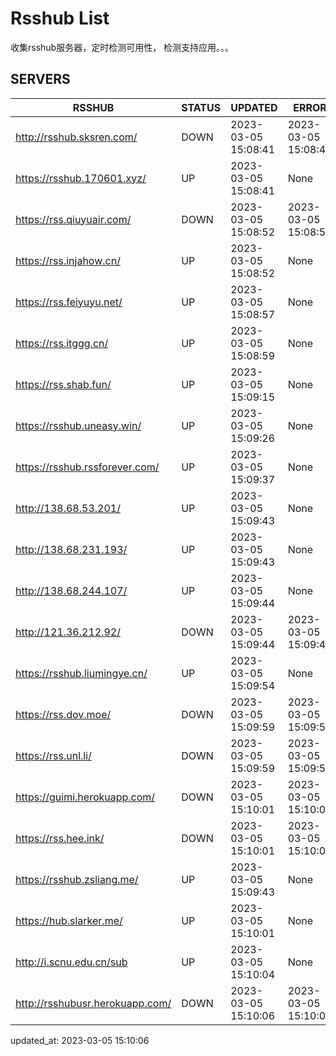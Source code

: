 # Rsshub List

收集rsshub服务器，定时检测可用性， 检测支持应用。。。


## SERVERS

|  RSSHUB   | STATUS  | UPDATED  | ERROR  | TWITTER |  
|  ----  | ----  | ----  | ----  | ---- |  
| http://rsshub.sksren.com/ | DOWN | 2023-03-05 15:08:41 | 2023-03-05 15:08:41 |  
| https://rsshub.170601.xyz/ | UP | 2023-03-05 15:08:41 | None |OK|  
| https://rss.qiuyuair.com/ | DOWN | 2023-03-05 15:08:52 | 2023-03-05 15:08:52 |  
| https://rss.injahow.cn/ | UP | 2023-03-05 15:08:52 | None ||  
| https://rss.feiyuyu.net/ | UP | 2023-03-05 15:08:57 | None |OK|  
| https://rss.itggg.cn/ | UP | 2023-03-05 15:08:59 | None ||  
| https://rss.shab.fun/ | UP | 2023-03-05 15:09:15 | None ||  
| https://rsshub.uneasy.win/ | UP | 2023-03-05 15:09:26 | None ||  
| https://rsshub.rssforever.com/ | UP | 2023-03-05 15:09:37 | None ||  
| http://138.68.53.201/ | UP | 2023-03-05 15:09:43 | None ||  
| http://138.68.231.193/ | UP | 2023-03-05 15:09:43 | None ||  
| http://138.68.244.107/ | UP | 2023-03-05 15:09:44 | None ||  
| http://121.36.212.92/ | DOWN | 2023-03-05 15:09:44 | 2023-03-05 15:09:44 |  
| https://rsshub.liumingye.cn/ | UP | 2023-03-05 15:09:54 | None |OK|  
| https://rss.dov.moe/ | DOWN | 2023-03-05 15:09:59 | 2023-03-05 15:09:59 |  
| https://rss.unl.li/ | DOWN | 2023-03-05 15:09:59 | 2023-03-05 15:09:59 |  
| https://guimi.herokuapp.com/ | DOWN | 2023-03-05 15:10:01 | 2023-03-05 15:10:01 |  
| https://rss.hee.ink/ | DOWN | 2023-03-05 15:10:01 | 2023-03-05 15:10:01 |  
| https://rsshub.zsliang.me/ | UP | 2023-03-05 15:09:43 | None |OK|  
| https://hub.slarker.me/ | UP | 2023-03-05 15:10:01 | None |OK|  
| http://i.scnu.edu.cn/sub | UP | 2023-03-05 15:10:04 | None ||  
| http://rsshubusr.herokuapp.com/ | DOWN | 2023-03-05 15:10:06 | 2023-03-05 15:10:06 |  
  

updated_at: 2023-03-05 15:10:06  
